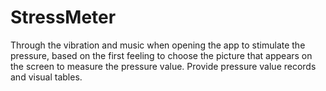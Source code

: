 # StressMeter
Through the vibration and music when opening the app to stimulate the pressure, based on the first feeling to choose the picture that appears on the screen to measure the pressure value. Provide pressure value records and visual tables.
